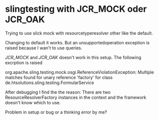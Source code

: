 # slingtesting with JCR_MOCK oder JCR_OAK

Trying to use slick mock with resourcetyperesolver other like the default.

Changing to default it works. But an unsupportedoperation exception is raised because I wan't to use queries.

*JCR_MOCK* and *JCR_OAK* doesn't work in this setup. The following excrption is raised 

org.apache.sling.testing.mock.osgi.ReferenceViolationException: Multiple matches found for unary reference 'factory' for class de.htsolutions.sling.testing.FormularService

After debugging I find the the reason: There are two ResourceResolverFactory instances in the context and the framework doesn't know which to use.

Problem in setup or bug or a thinking error by me?